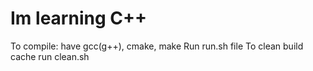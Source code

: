 <h1>Im learning C++</h1>
To compile: have gcc(g++), cmake, make
Run run.sh file
To clean build cache run clean.sh
